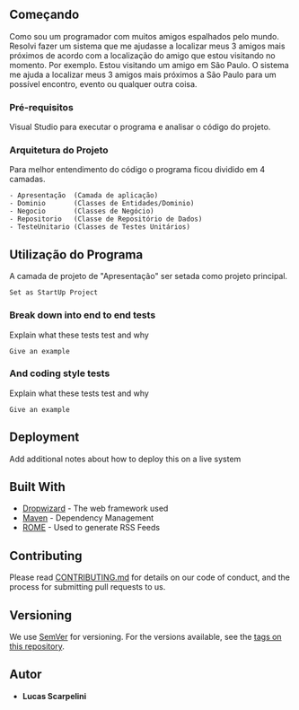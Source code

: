 
## Começando

Como sou um programador com muitos amigos espalhados pelo mundo. Resolvi fazer um sistema que me ajudasse a localizar meus 3 amigos mais próximos de acordo com a localização do amigo que estou visitando no momento.  Por exemplo. Estou visitando um amigo em São Paulo. O sistema me ajuda a localizar meus 3 amigos  mais próximos a São Paulo para um possível encontro, evento ou qualquer outra coisa.

### Pré-requisitos 

Visual Studio para executar o programa e analisar o código do projeto.


### Arquitetura do Projeto

Para melhor entendimento do código o programa ficou dividido em 4 camadas.

```
- Apresentação  (Camada de aplicação)
- Dominio       (Classes de Entidades/Dominio) 
- Negocio       (Classes de Negócio)
- Repositorio   (Classe de Repositório de Dados)
- TesteUnitario (Classes de Testes Unitários)

```

## Utilização do Programa

A camada de projeto de "Apresentação" ser setada como projeto principal. 

```
Set as StartUp Project
```

### Break down into end to end tests

Explain what these tests test and why

```
Give an example
```

### And coding style tests

Explain what these tests test and why

```
Give an example
```

## Deployment

Add additional notes about how to deploy this on a live system

## Built With

* [Dropwizard](http://www.dropwizard.io/1.0.2/docs/) - The web framework used
* [Maven](https://maven.apache.org/) - Dependency Management
* [ROME](https://rometools.github.io/rome/) - Used to generate RSS Feeds

## Contributing

Please read [CONTRIBUTING.md](https://gist.github.com/PurpleBooth/b24679402957c63ec426) for details on our code of conduct, and the process for submitting pull requests to us.

## Versioning

We use [SemVer](http://semver.org/) for versioning. For the versions available, see the [tags on this repository](https://github.com/your/project/tags). 

## Autor

* **Lucas Scarpelini** 


